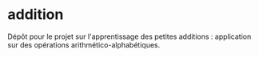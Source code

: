 # addition
Dépôt pour le projet sur l'apprentissage des petites additions : application sur des opérations arithmético-alphabétiques.